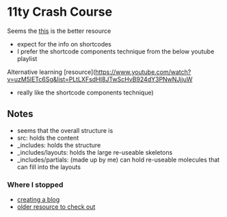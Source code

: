 # 11ty Crash Course

Seems the [this](https://dev.to/psypher1/lets-learn-11ty-part-1-installation-setup-3c0) is the better resource
- expect for the info on shortcodes 
- I prefer the shortcode components technique from the below youtube playlist

Alternative learning [resource](https://www.youtube.com/watch?v=uzM5lETc6Sg&list=PLtLXFsdHI8JTwScHvB924dY3PNwNJjjuW
- really like the shortcode components technique)

## Notes

- seems that the overall structure is
- src: holds the content
- \_includes: holds the structure
- \_includes/layouts: holds the large re-useable skeletons
- \_includes/partials: (made up by me) can hold re-useable molecules that can fill into the layouts

### Where I stopped

- [creating a blog](https://www.youtube.com/watch?v=2maHivd3pvA&list=PLtLXFsdHI8JTwScHvB924dY3PNwNJjjuW&index=5)
- [older resource to check out](https://learneleventyfromscratch.com/#about-your-instructor)
